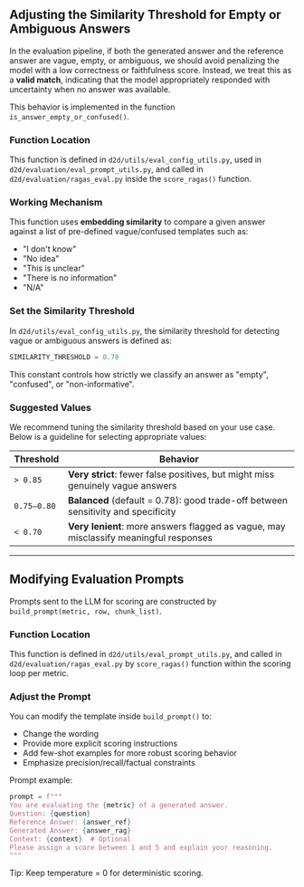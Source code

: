 ## Adjusting the Similarity Threshold for Empty or Ambiguous Answers

In the evaluation pipeline, if both the generated answer and the reference answer are vague, empty, or ambiguous, we should avoid penalizing the model with a low correctness or faithfulness score. Instead, we treat this as a **valid match**, indicating that the model appropriately responded with uncertainty when no answer was available.

This behavior is implemented in the function `is_answer_empty_or_confused()`.

### Function Location  
This function is defined in `d2d/utils/eval_config_utils.py`, used in `d2d/evaluation/eval_prompt_utils.py`, and called in `d2d/evaluation/ragas_eval.py` inside the `score_ragas()` function.

### Working Mechanism  
This function uses **embedding similarity** to compare a given answer against a list of pre-defined vague/confused templates such as:
- "I don't know"
- "No idea"
- "This is unclear"
- "There is no information"
- "N/A"

### Set the Similarity Threshold
In `d2d/utils/eval_config_utils.py`, the similarity threshold for detecting vague or ambiguous answers is defined as:
```python
SIMILARITY_THRESHOLD = 0.78
```
This constant controls how strictly we classify an answer as "empty", "confused", or "non-informative".

### Suggested Values

We recommend tuning the similarity threshold based on your use case. Below is a guideline for selecting appropriate values:

| Threshold      | Behavior                                      |
|----------------|-----------------------------------------------|
| `> 0.85`       | **Very strict**: fewer false positives, but might miss genuinely vague answers |
| `0.75–0.80`    | **Balanced** (default = 0.78): good trade-off between sensitivity and specificity |
| `< 0.70`       | **Very lenient**: more answers flagged as vague, may misclassify meaningful responses |

---

## Modifying Evaluation Prompts

Prompts sent to the LLM for scoring are constructed by `build_prompt(metric, row, chunk_list)`.

### Function Location  
This function is defined in `d2d/utils/eval_prompt_utils.py`, and called in `d2d/evaluation/ragas_eval.py` by `score_ragas()` function within the scoring loop per metric.

### Adjust the Prompt
You can modify the template inside `build_prompt()` to:
- Change the wording
- Provide more explicit scoring instructions
- Add few-shot examples for more robust scoring behavior
- Emphasize precision/recall/factual constraints

Prompt example:
```python
prompt = f"""
You are evaluating the {metric} of a generated answer.
Question: {question}
Reference Answer: {answer_ref}
Generated Answer: {answer_rag}
Context: {context}  # Optional
Please assign a score between 1 and 5 and explain your reasoning.
"""
```

Tip: Keep temperature = 0 for deterministic scoring.